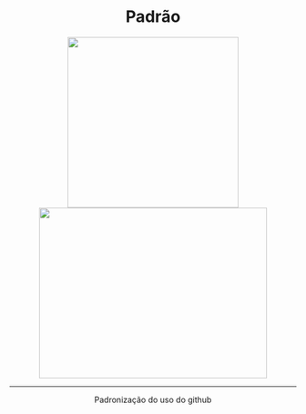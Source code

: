 <h1 align = "center" >Padrão</h1>
<p align = "center">
<img width=300 height=300 src=https://image.flaticon.com/icons/png/512/25/25231.png >  
<img width=400 height=300 src = https://lh3.googleusercontent.com/proxy/4IiWsGjViOXnj6CNp73IxcEtwDk-ZsBdRw13uLBqf4l7-6wecrOSHIllK7zjPEIg2O6RvO8Gi148LPSPQQ0sp-8L_KVd6PYky5U8H6fom7RoQqST7SnsxHCNEC8yMw >  
</p>
<hr>
<p align = "center">Padronização do uso do github</p>
